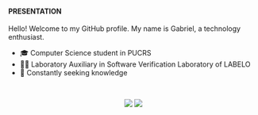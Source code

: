 #### PRESENTATION

Hello! Welcome to my GitHub profile.
My name is Gabriel, a technology enthusiast.

- 🎓  Computer Science student in PUCRS
- 👩‍💻  Laboratory Auxiliary in Software Verification Laboratory of LABELO
- 🚀  Constantly seeking knowledge

<br>

<p align="center">
    <a href="https://www.linkedin.com/in/gabrielzfn/"><img src="https://img.shields.io/badge/-LinkedIn-2D2B55?style=flat-square&logo=linkedin&logoColor=white"/></a>
    <a href="https://www.instagram.com/gabrielzfn/"><img src="https://img.shields.io/badge/-Instagram-%23E4405F?style=flat-square&logo=instagram&logoColor=white"/></a>
</p>
